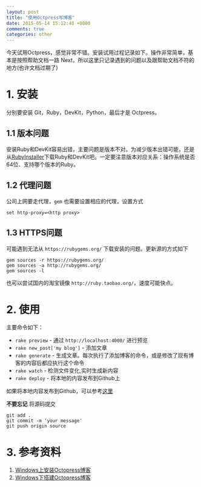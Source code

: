 ```yaml
---
layout: post
title: "使用Octpress写博客"
date: 2015-05-14 15:12:48 +0800
comments: true
categories: other
---
```


今天试用Octpress，感觉非常不错。安装试用过程记录如下。操作非常简单，基本是按照帮助文档一路 Next，所以这里只记录遇到的问题以及跟帮助文档不符的地方(也许文档过期了)

# 1. 安装
分别要安装 Git，Ruby，DevKit，Python，最后才是 Octpress。

## 1.1 版本问题
安装Ruby和DevKit容易出错，主要问题是版本不对。为减少版本出错可能，还是从[RubyInstaller](http://rubyinstaller.org/downloads/)下载Ruby和DevKit吧。一定要注意版本对应关系：操作系统是否64位、支持哪个版本的Ruby。

## 1.2 代理问题
公司上网要走代理，`gem` 也需要设置相应的代理，设置方式

```
set http-proxy=<http proxy>
```

## 1.3 HTTPS问题
可能遇到无法从 `https://rubygems.org/` 下载安装的问题。更新源的方式如下

```
gem sources -r https://rubygems.org/
gem sources -a http://rubygems.org/
gem sources -l
```

也可以尝试国内的淘宝镜像 `http://ruby.taobao.org/`，速度可能快点。

# 2. 使用
主要命令如下：

+ `rake preview` - 通过 `http://localhost:4000/` 进行预览
+ `rake new_post['my blog']` - 添加文章
+ `rake generate` - 生成文章。每次执行了添加博客的命令，或是修改了现有博客的内容后都应执行这个命令
+ `rake watch` - 检测文件变化,实时生成新内容
+ `rake deploy` - 将本地的内容发布到Github上

如果将本地内容发布到Github，可以参考[这里](http://octopress.org/docs/deploying/github/)

**不要忘记** 将源码提交

```
git add .
git commit -m 'your message'
git push origin source
```

# 3. 参考资料
1. [Windows上安装Octopress博客](http://www.open-open.com/lib/view/open1423539522764.html)
2. [Windows下搭建Octopress博客](http://www.cnblogs.com/oec2003/archive/2013/05/27/3100896.html)
